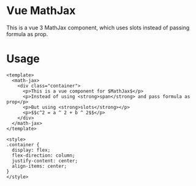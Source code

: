 # Vue MathJax

This is a vue 3 MathJax component, which uses slots instead of passing formula as prop.

# Usage

```vue
<template>
  <math-jax>
    <div class="container">
      <p>This is a vue component for $MathJax$</p>
      <p>Instead of using <strong>span</strong> and pass formula as prop</p>
      <p>But using <strong>slots</strong></p>
      <p>$$c^2 = a ^ 2 + b ^ 2$$</p>
    </div>
  </math-jax>
</template>

<style>
.container {
  display: flex;
  flex-direction: column;
  justify-content: center;
  align-items: center;
}
</style>
```